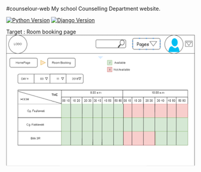 #counselour-web
My school Counselling Department website.

[![Python Version](https://img.shields.io/badge/python-3.6-brightgreen.svg)](https://python.org)
[![Django Version](https://img.shields.io/badge/django-1.11-brightgreen.svg)](https://djangoproject.com)

Target : Room booking page
![Img](https://github.com/ChronoHaxx/counselour-web/blob/master/roombooking_home.PNG?raw=true)
